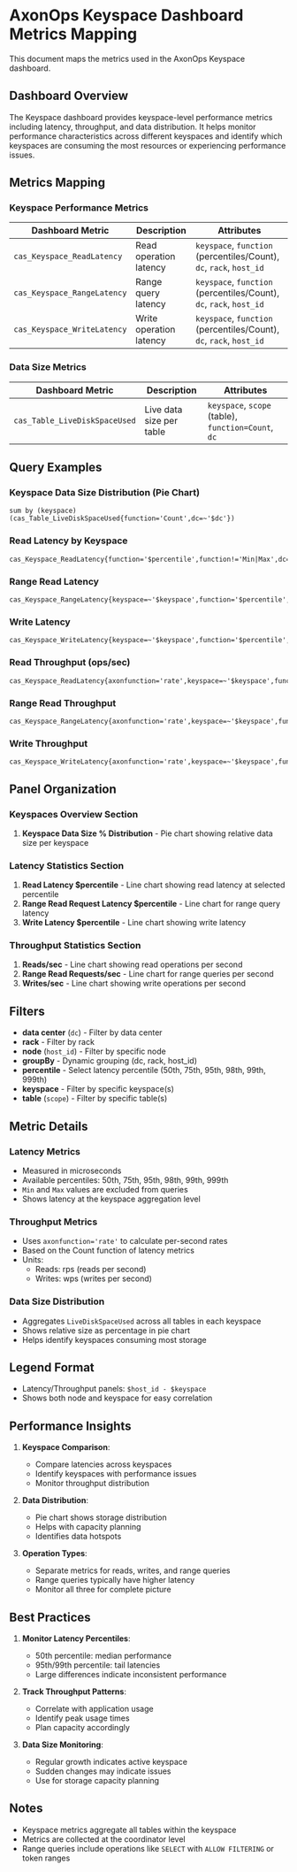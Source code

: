 # AxonOps Keyspace Dashboard Metrics Mapping

This document maps the metrics used in the AxonOps Keyspace dashboard.

## Dashboard Overview

The Keyspace dashboard provides keyspace-level performance metrics including latency, throughput, and data distribution. It helps monitor performance characteristics across different keyspaces and identify which keyspaces are consuming the most resources or experiencing performance issues.

## Metrics Mapping

### Keyspace Performance Metrics

| Dashboard Metric | Description | Attributes |
|-----------------|-------------|------------|
| `cas_Keyspace_ReadLatency` | Read operation latency | `keyspace`, `function` (percentiles/Count), `dc`, `rack`, `host_id` |
| `cas_Keyspace_RangeLatency` | Range query latency | `keyspace`, `function` (percentiles/Count), `dc`, `rack`, `host_id` |
| `cas_Keyspace_WriteLatency` | Write operation latency | `keyspace`, `function` (percentiles/Count), `dc`, `rack`, `host_id` |

### Data Size Metrics

| Dashboard Metric | Description | Attributes |
|-----------------|-------------|------------|
| `cas_Table_LiveDiskSpaceUsed` | Live data size per table | `keyspace`, `scope` (table), `function=Count`, `dc` |

## Query Examples

### Keyspace Data Size Distribution (Pie Chart)
```promql
sum by (keyspace) (cas_Table_LiveDiskSpaceUsed{function='Count',dc=~'$dc'})
```

### Read Latency by Keyspace
```promql
cas_Keyspace_ReadLatency{function='$percentile',function!='Min|Max',dc=~'$dc',rack=~'$rack',host_id=~'$host_id',keyspace=~'$keyspace'}
```

### Range Read Latency
```promql
cas_Keyspace_RangeLatency{keyspace=~'$keyspace',function='$percentile',function!='Min|Max',dc=~'$dc',rack=~'$rack',host_id=~'$host_id'}
```

### Write Latency
```promql
cas_Keyspace_WriteLatency{keyspace=~'$keyspace',function='$percentile',function!='Max|Min',dc=~'$dc',rack=~'$rack',host_id=~'$host_id'}
```

### Read Throughput (ops/sec)
```promql
cas_Keyspace_ReadLatency{axonfunction='rate',keyspace=~'$keyspace',function='Count',function!='Min|Max',dc=~'$dc',rack=~'$rack',host_id=~'$host_id'}
```

### Range Read Throughput
```promql
cas_Keyspace_RangeLatency{axonfunction='rate',keyspace=~'$keyspace',function='Count',dc=~'$dc',rack=~'$rack',host_id=~'$host_id'}
```

### Write Throughput
```promql
cas_Keyspace_WriteLatency{axonfunction='rate',keyspace=~'$keyspace',function='Count',function!='Max|Min',dc=~'$dc',rack=~'$rack',host_id=~'$host_id'}
```

## Panel Organization

### Keyspaces Overview Section
1. **Keyspace Data Size % Distribution** - Pie chart showing relative data size per keyspace

### Latency Statistics Section
1. **Read Latency $percentile** - Line chart showing read latency at selected percentile
2. **Range Read Request Latency $percentile** - Line chart for range query latency
3. **Write Latency $percentile** - Line chart showing write latency

### Throughput Statistics Section
1. **Reads/sec** - Line chart showing read operations per second
2. **Range Read Requests/sec** - Line chart for range queries per second
3. **Writes/sec** - Line chart showing write operations per second

## Filters

- **data center** (`dc`) - Filter by data center
- **rack** - Filter by rack
- **node** (`host_id`) - Filter by specific node
- **groupBy** - Dynamic grouping (dc, rack, host_id)
- **percentile** - Select latency percentile (50th, 75th, 95th, 98th, 99th, 999th)
- **keyspace** - Filter by specific keyspace(s)
- **table** (`scope`) - Filter by specific table(s)

## Metric Details

### Latency Metrics
- Measured in microseconds
- Available percentiles: 50th, 75th, 95th, 98th, 99th, 999th
- `Min` and `Max` values are excluded from queries
- Shows latency at the keyspace aggregation level

### Throughput Metrics
- Uses `axonfunction='rate'` to calculate per-second rates
- Based on the Count function of latency metrics
- Units: 
  - Reads: rps (reads per second)
  - Writes: wps (writes per second)

### Data Size Distribution
- Aggregates `LiveDiskSpaceUsed` across all tables in each keyspace
- Shows relative size as percentage in pie chart
- Helps identify keyspaces consuming most storage

## Legend Format

- Latency/Throughput panels: `$host_id - $keyspace`
- Shows both node and keyspace for easy correlation

## Performance Insights

1. **Keyspace Comparison**:
   - Compare latencies across keyspaces
   - Identify keyspaces with performance issues
   - Monitor throughput distribution

2. **Data Distribution**:
   - Pie chart shows storage distribution
   - Helps with capacity planning
   - Identifies data hotspots

3. **Operation Types**:
   - Separate metrics for reads, writes, and range queries
   - Range queries typically have higher latency
   - Monitor all three for complete picture

## Best Practices

1. **Monitor Latency Percentiles**:
   - 50th percentile: median performance
   - 95th/99th percentile: tail latencies
   - Large differences indicate inconsistent performance

2. **Track Throughput Patterns**:
   - Correlate with application usage
   - Identify peak usage times
   - Plan capacity accordingly

3. **Data Size Monitoring**:
   - Regular growth indicates active keyspace
   - Sudden changes may indicate issues
   - Use for storage capacity planning

## Notes

- Keyspace metrics aggregate all tables within the keyspace
- Metrics are collected at the coordinator level
- Range queries include operations like `SELECT` with `ALLOW FILTERING` or token ranges